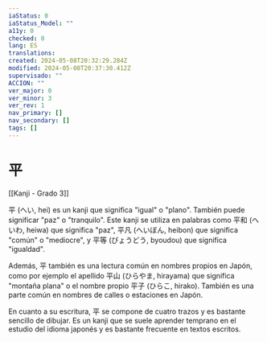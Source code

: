 ```yaml
---
iaStatus: 0
iaStatus_Model: ""
a11y: 0
checked: 0
lang: ES
translations: 
created: 2024-05-08T20:32:29.284Z
modified: 2024-05-08T20:37:30.412Z
supervisado: ""
ACCION: ""
ver_major: 0
ver_minor: 3
ver_rev: 1
nav_primary: []
nav_secondary: []
tags: []
---
```

# 平

[[Kanji - Grado 3]]

平 (へい, hei) es un kanji que significa "igual" o "plano". También puede significar "paz" o "tranquilo". Este kanji se utiliza en palabras como 平和 (へいわ, heiwa) que significa "paz", 平凡 (へいぼん, heibon) que significa "común" o "mediocre", y 平等 (びょうどう, byoudou) que significa "igualdad".

Además, 平 también es una lectura común en nombres propios en Japón, como por ejemplo el apellido 平山 (ひらやま, hirayama) que significa "montaña plana" o el nombre propio 平子 (ひらこ, hirako). También es una parte común en nombres de calles o estaciones en Japón.

En cuanto a su escritura, 平 se compone de cuatro trazos y es bastante sencillo de dibujar. Es un kanji que se suele aprender temprano en el estudio del idioma japonés y es bastante frecuente en textos escritos.
